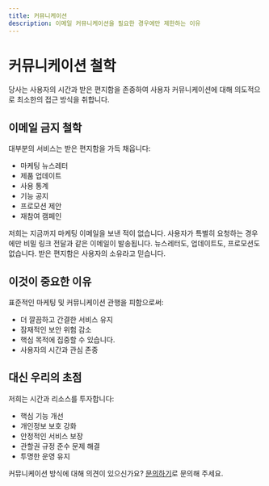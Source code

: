 ```yaml
---
title: 커뮤니케이션
description: 이메일 커뮤니케이션을 필요한 경우에만 제한하는 이유
---
```


# 커뮤니케이션 철학

당사는 사용자의 시간과 받은 편지함을 존중하여 사용자 커뮤니케이션에 대해 의도적으로 최소한의 접근 방식을 취합니다.

## 이메일 금지 철학

대부분의 서비스는 받은 편지함을 가득 채웁니다:
- 마케팅 뉴스레터
- 제품 업데이트
- 사용 통계
- 기능 공지
- 프로모션 제안
- 재참여 캠페인

저희는 지금까지 마케팅 이메일을 보낸 적이 없습니다. 사용자가 특별히 요청하는 경우에만 비밀 링크 전달과 같은 이메일이 발송됩니다. 뉴스레터도, 업데이트도, 프로모션도 없습니다. 받은 편지함은 사용자의 소유라고 믿습니다.

## 이것이 중요한 이유

표준적인 마케팅 및 커뮤니케이션 관행을 피함으로써:
- 더 깔끔하고 간결한 서비스 유지
- 잠재적인 보안 위험 감소
- 핵심 목적에 집중할 수 있습니다.
- 사용자의 시간과 관심 존중

## 대신 우리의 초점

저희는 시간과 리소스를 투자합니다:
- 핵심 기능 개선
- 개인정보 보호 강화
- 안정적인 서비스 보장
- 관할권 규정 준수 문제 해결
- 투명한 운영 유지

커뮤니케이션 방식에 대해 의견이 있으신가요? [문의하기](https://onetimesecret.com/feedback)로 문의해 주세요.
